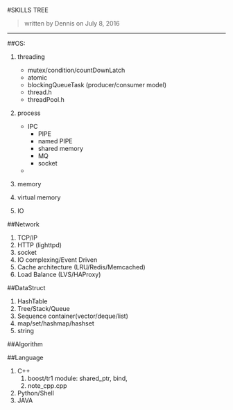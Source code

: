 #SKILLS TREE
> written by Dennis on July 8, 2016
---

##OS:
1. threading
	- mutex/condition/countDownLatch
	- atomic
	- blockingQueueTask (producer/consumer model)
	- thread.h
	- threadPool.h
	
2. process
	- IPC
		- PIPE
		- named PIPE
		- shared memory
		- MQ
		- socket
	- 
3. memory
4. virtual memory
5. IO

##Network
1. TCP/IP
2. HTTP (lighttpd)
3. socket
4. IO complexing/Event Driven
5. Cache architecture (LRU/Redis/Memcached)
6. Load Balance (LVS/HAProxy)

##DataStruct
1. HashTable
2. Tree/Stack/Queue
3. Sequence container(vector/deque/list)
4. map/set/hashmap/hashset
5. string

##Algorithm


##Language
1. C++
	1. boost/tr1 module:
		shared_ptr, bind, 
	2. note_cpp.cpp
2. Python/Shell
3. JAVA
